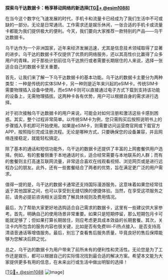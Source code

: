 **探索乌干达数据卡：畅享移动网络的新选择[[TG💪+ @esim1088](https://t.me/s/esim1088)]**

在当今这个数字化飞速发展的时代，手机卡和流量卡已经成为了我们生活中不可或缺的一部分。无论是日常通讯、工作需求还是娱乐休闲，一张合适的手机卡或流量卡都能为我们提供极大的便利。今天，我们要向大家推荐一款特别的产品——乌干达数据卡。

乌干达作为一个非洲国家，近年来经济发展迅速，尤其是信息技术领域取得了显著的进步。乌干达的数据卡不仅提供了优质的网络服务，还以其高性价比赢得了众多用户的青睐。对于那些计划前往乌干达旅行或者需要长期居住的人来说，选择一张适合自己的数据卡至关重要。

首先，让我们来了解一下乌干达数据卡的基本功能。乌干达的数据卡主要分为两种类型：一种是传统的实体SIM卡，另一种则是近年来兴起的eSIM卡。传统SIM卡需要物理插入设备中使用，而eSIM卡则可以直接通过电子方式下载到支持该功能的设备上，无需物理插拔。这两种卡各有优势，用户可以根据自身的需求进行选择。

对于初次接触乌干达数据卡的用户来说，可能会对如何注册和激活这些卡感到困惑。其实，整个过程非常简单。以传统SIM卡为例，您只需购买后按照说明书上的步骤插入手机即可开始使用。如果是eSIM卡，则需要访问运营商官网或下载官方APP，按照指引完成注册流程。无论是哪种方式，只要确保您的设备兼容，并且网络连接稳定，就能轻松搞定。

除了基本的通话和短信功能外，乌干达的数据卡还提供了丰富的上网套餐供用户选择。例如，有的套餐侧重于本地通话时长，适合经常需要与本地联系的人群；而有的套餐则主打高速互联网流量，非常适合喜欢在线观看视频、浏览网页或是进行远程办公的朋友。此外，还有一些套餐结合了两者的优势，旨在满足更广泛的用户需求。

值得一提的是，乌干达的数据卡通常还支持国际漫游服务。这意味着如果您经常往返于其他国家之间，也可以享受到无缝切换的便捷体验。当然，在享受这项服务之前，请务必提前咨询相关运营商了解具体规则及费用情况。

最后，为了帮助大家更好地选购适合自己需求的数据卡，这里有一些建议供大家参考。首先，明确自己的使用场景非常重要。如果只是短期停留，那么短期包月卡可能就足够了；但如果打算长期居住，则应考虑更具成本效益的长期套餐。其次，关注卡内所包含的服务内容也很关键，比如是否有免费Wi-Fi热点接入、是否支持高清语音通话等增值服务。最后，别忘了查看售后服务质量，毕竟良好的售后保障能够为您解决后顾之忧。

总之，乌干达的数据卡为用户带来了前所未有的便利性和灵活性。无论您是为了工作还是娱乐，都可以根据自己的实际情况找到最合适的解决方案。希望本文能为大家提供更多有用的信息，在未来出行或生活中做出明智的选择！

[[TG💪+ @esim1088](https://t.me/s/esim1088) ![Image](https://i.postimg.cc/4NQfJmqS/Snipaste-2025-05-13-00-14-12.png)]